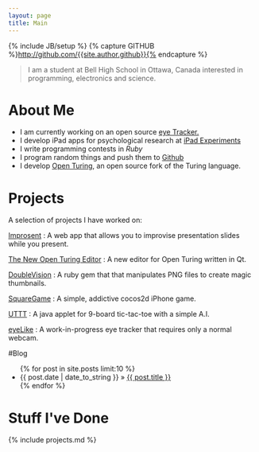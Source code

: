 ```yaml
---
layout: page
title: Main
---
```

{% include JB/setup %}
{% capture GITHUB %}http://github.com/{{site.author.github}}{% endcapture %}

> I am a student at Bell High School in Ottawa, Canada interested in programming, electronics and science.

# About Me

- I am currently working on an open source [eye Tracker.]({{GITHUB}}/eyeLike)
- I develop iPad apps for psychological research at [iPad Experiments](http://hume.ca/ix)
- I write programming contests in *Ruby*
- I program random things and push them to [Github]({{GITHUB}})
- I develop [Open Turing](http://tristan.hume.ca/openturing), an open source fork of the Turing language.

# Projects

A selection of projects I have worked on:

[Improsent]({{BASE_PATH}}/improsent)
: A web app that allows you to improvise presentation slides while you present.

[The New Open Turing Editor](https://github.com/Open-Turing-Project/turing-editor-qt)
: A new editor for Open Turing written in Qt.

[DoubleVision]({{GITHUB}}/doubleVision)
: A ruby gem that that manipulates PNG files to create magic thumbnails.

[SquareGame]({{GITHUB}}/SquareGame)
: A simple, addictive cocos2d iPhone game.

[UTTT]({{GITHUB}}/Ultimate-Tic-Tac-Toe)
: A java applet for 9-board tic-tac-toe with a simple A.I.

[eyeLike]({{GITHUB}}/doubleVision)
: A work-in-progress eye tracker that requires only a normal webcam.

#Blog

<ul class="posts">
  {% for post in site.posts limit:10 %}
    <li><span>{{ post.date | date_to_string }}</span> &raquo; <a href="{{ BASE_PATH }}{{ post.url }}">{{ post.title }}</a></li>
  {% endfor %}
</ul>

# Stuff I've Done

{% include projects.md %}


